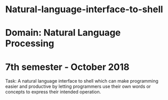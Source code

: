 # Natural-language-interface-to-shell
# Domain: Natural Language Processing
# 7th semester - October 2018
Task: A natural language interface to shell which can make programming easier and productive by letting programmers use their own words or concepts to express their intended operation.
